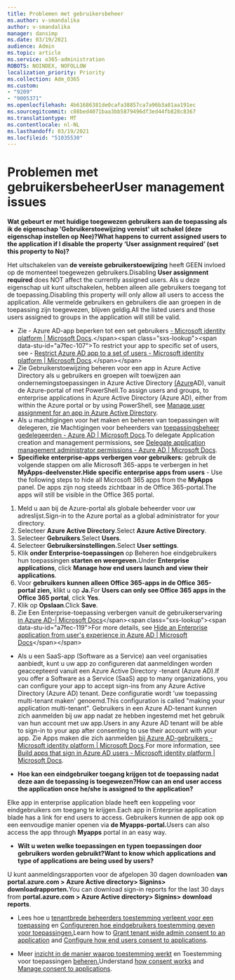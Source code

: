 ```yaml
---
title: Problemen met gebruikersbeheer
ms.author: v-smandalika
author: v-smandalika
manager: dansimp
ms.date: 03/19/2021
audience: Admin
ms.topic: article
ms.service: o365-administration
ROBOTS: NOINDEX, NOFOLLOW
localization_priority: Priority
ms.collection: Adm_O365
ms.custom:
- "9209"
- "9005371"
ms.openlocfilehash: 4b61686381de0cafa38857ca7a96b3a81aa191ec
ms.sourcegitcommit: c08bed4071baa3bb5879496df3ed44fb828c8367
ms.translationtype: MT
ms.contentlocale: nl-NL
ms.lasthandoff: 03/19/2021
ms.locfileid: "51035530"
---
```

# <a name="user-management-issues"></a><span data-ttu-id="a7fec-102">Problemen met gebruikersbeheer</span><span class="sxs-lookup"><span data-stu-id="a7fec-102">User management issues</span></span>

<span data-ttu-id="a7fec-103">**Wat gebeurt er met huidige toegewezen gebruikers aan de toepassing als ik de eigenschap 'Gebruikerstoewijzing vereist' uit schakel (deze eigenschap instellen op Nee)?**</span><span class="sxs-lookup"><span data-stu-id="a7fec-103">**What happens to current assigned users to the application if I disable the property ‘User assignment required’ (set this property to No)?**</span></span>

<span data-ttu-id="a7fec-104">Het uitschakelen van **de vereiste gebruikerstoewijzing** heeft GEEN invloed op de momenteel toegewezen gebruikers.</span><span class="sxs-lookup"><span data-stu-id="a7fec-104">Disabling **User assignment required** does NOT affect the currently assigned users.</span></span> <span data-ttu-id="a7fec-105">Als u deze eigenschap uit kunt uitschakelen, hebben alleen alle gebruikers toegang tot de toepassing.</span><span class="sxs-lookup"><span data-stu-id="a7fec-105">Disabling this property will only allow all users to access the application.</span></span> <span data-ttu-id="a7fec-106">Alle vermelde gebruikers en gebruikers die aan groepen in de toepassing zijn toegewezen, blijven geldig.</span><span class="sxs-lookup"><span data-stu-id="a7fec-106">All the listed users and those users assigned to groups in the application will still be valid.</span></span>

- <span data-ttu-id="a7fec-107">Zie - Azure AD-app beperken tot een set gebruikers [- Microsoft identity platform | Microsoft Docs](https://docs.microsoft.com/azure/active-directory/develop/howto-restrict-your-app-to-a-set-of-users#:~:text=Select%20the%20application%20you%20want%2cand%20set%20it%20to%20Yes.).</span><span class="sxs-lookup"><span data-stu-id="a7fec-107">To restrict your app to specific set of users, see - [Restrict Azure AD app to a set of users - Microsoft identity platform | Microsoft Docs](https://docs.microsoft.com/azure/active-directory/develop/howto-restrict-your-app-to-a-set-of-users#:~:text=Select%20the%20application%20you%20want%2cand%20set%20it%20to%20Yes.).</span></span>
- <span data-ttu-id="a7fec-108">Zie Gebruikerstoewijzing beheren voor een app in Azure Active Directory als u gebruikers en groepen wilt toewijzen aan ondernemingstoepassingen in Azure Active Directory [(Azure](https://docs.microsoft.com/azure/active-directory/manage-apps/assign-user-or-group-access-portal)AD), vanuit de Azure-portal of met PowerShell.</span><span class="sxs-lookup"><span data-stu-id="a7fec-108">To assign users and groups, to enterprise applications in Azure Active Directory (Azure AD), either from within the Azure portal or by using PowerShell, see [Manage user assignment for an app in Azure Active Directory](https://docs.microsoft.com/azure/active-directory/manage-apps/assign-user-or-group-access-portal).</span></span>
- <span data-ttu-id="a7fec-109">Als u machtigingen voor het maken en beheren van toepassingen wilt delegeren, zie Machtigingen voor beheerders van [toepassingsbeheer gedelegeerden - Azure AD | Microsoft Docs](https://docs.microsoft.com/azure/active-directory/roles/delegate-app-roles).</span><span class="sxs-lookup"><span data-stu-id="a7fec-109">To delegate Application creation and management permissions, see [Delegate application management administrator permissions - Azure AD | Microsoft Docs](https://docs.microsoft.com/azure/active-directory/roles/delegate-app-roles).</span></span>
- <span data-ttu-id="a7fec-110">**Specifieke enterprise-apps verbergen voor gebruikers:** gebruik de volgende stappen om alle Microsoft 365-apps te verbergen in het **MyApps-deelvenster.**</span><span class="sxs-lookup"><span data-stu-id="a7fec-110">**Hide specific enterprise apps from users** - Use the following steps to hide all Microsoft 365 apps from the **MyApps** panel.</span></span> <span data-ttu-id="a7fec-111">De apps zijn nog steeds zichtbaar in de Office 365-portal.</span><span class="sxs-lookup"><span data-stu-id="a7fec-111">The apps will still be visible in the Office 365 portal.</span></span>

 1. <span data-ttu-id="a7fec-112">Meld u aan bij de Azure-portal als globale beheerder voor uw adreslijst.</span><span class="sxs-lookup"><span data-stu-id="a7fec-112">Sign-in to the Azure portal as a global administrator for your directory.</span></span> 
 2. <span data-ttu-id="a7fec-113">Selecteer **Azure Active Directory**.</span><span class="sxs-lookup"><span data-stu-id="a7fec-113">Select **Azure Active Directory**.</span></span> 
 3. <span data-ttu-id="a7fec-114">Selecteer **Gebruikers**.</span><span class="sxs-lookup"><span data-stu-id="a7fec-114">Select **Users**.</span></span> 
 4. <span data-ttu-id="a7fec-115">Selecteer **Gebruikersinstellingen.**</span><span class="sxs-lookup"><span data-stu-id="a7fec-115">Select **User settings**.</span></span> 
 5. <span data-ttu-id="a7fec-116">Klik **onder Enterprise-toepassingen** op Beheren hoe eindgebruikers hun toepassingen **starten en weergeven.**</span><span class="sxs-lookup"><span data-stu-id="a7fec-116">Under **Enterprise applications**, click **Manage how end users launch and view their applications**.</span></span> 
 6. <span data-ttu-id="a7fec-117">Voor **gebruikers kunnen alleen Office 365-apps in de Office 365-portal zien,** klikt u op **Ja.**</span><span class="sxs-lookup"><span data-stu-id="a7fec-117">For **Users can only see Office 365 apps in the Office 365 portal**, click **Yes**.</span></span> 
 7. <span data-ttu-id="a7fec-118">Klik op **Opslaan**.</span><span class="sxs-lookup"><span data-stu-id="a7fec-118">Click **Save**.</span></span> 
 8. <span data-ttu-id="a7fec-119">Zie Een Enterprise-toepassing verbergen vanuit de gebruikerservaring [in Azure AD-| Microsoft Docs](https://docs.microsoft.com/azure/active-directory/manage-apps/hide-application-from-user-portal#:~:text=%20Hide%20an%20application%20from%20the%20end%20user,6%20Click%20Properties.%207%20Click%20Save.%20See%20More.)</span><span class="sxs-lookup"><span data-stu-id="a7fec-119">For more details, see [Hide an Enterprise application from user's experience in Azure AD | Microsoft Docs](https://docs.microsoft.com/azure/active-directory/manage-apps/hide-application-from-user-portal#:~:text=%20Hide%20an%20application%20from%20the%20end%20user,6%20Click%20Properties.%207%20Click%20Save.%20See%20More.)</span></span>

- <span data-ttu-id="a7fec-120">Als u een SaaS-app (Software as a Service) aan veel organisaties aanbiedt, kunt u uw app zo configureren dat aanmeldingen worden geaccepteerd vanuit een Azure Active Directory -tenant (Azure AD).</span><span class="sxs-lookup"><span data-stu-id="a7fec-120">If you offer a Software as a Service (SaaS) app to many organizations, you can configure your app to accept sign-ins from any Azure Active Directory (Azure AD) tenant.</span></span> <span data-ttu-id="a7fec-121">Deze configuratie wordt 'uw toepassing multi-tenant maken' genoemd.</span><span class="sxs-lookup"><span data-stu-id="a7fec-121">This configuration is called "making your application multi-tenant".</span></span> <span data-ttu-id="a7fec-122">Gebruikers in een Azure AD-tenant kunnen zich aanmelden bij uw app nadat ze hebben ingestemd met het gebruik van hun account met uw app.</span><span class="sxs-lookup"><span data-stu-id="a7fec-122">Users in any Azure AD tenant will be able to sign-in to your app after consenting to use their account with your app.</span></span> <span data-ttu-id="a7fec-123">Zie Apps maken die zich aanmelden [bij Azure AD-gebruikers - Microsoft identity platform | Microsoft Docs](https://docs.microsoft.com/azure/active-directory/develop/howto-convert-app-to-be-multi-tenant).</span><span class="sxs-lookup"><span data-stu-id="a7fec-123">For more information, see [Build apps that sign in Azure AD users - Microsoft identity platform | Microsoft Docs](https://docs.microsoft.com/azure/active-directory/develop/howto-convert-app-to-be-multi-tenant).</span></span>

- <span data-ttu-id="a7fec-124">**Hoe kan een eindgebruiker toegang krijgen tot de toepassing nadat deze aan de toepassing is toegewezen?**</span><span class="sxs-lookup"><span data-stu-id="a7fec-124">**How can an end user access the application once he/she is assigned to the application?**</span></span>

<span data-ttu-id="a7fec-125">Elke app in enterprise application blade heeft een koppeling voor eindgebruikers om toegang te krijgen.</span><span class="sxs-lookup"><span data-stu-id="a7fec-125">Each app in Enterprise application blade has a link for end users to access.</span></span> <span data-ttu-id="a7fec-126">Gebruikers kunnen de app ook op een eenvoudige manier openen via **de Myapps-portal.**</span><span class="sxs-lookup"><span data-stu-id="a7fec-126">Users can also access the app through **Myapps** portal in an easy way.</span></span>

- <span data-ttu-id="a7fec-127">**Wilt u weten welke toepassingen en typen toepassingen door gebruikers worden gebruikt?**</span><span class="sxs-lookup"><span data-stu-id="a7fec-127">**Want to know which applications and type of applications are being used by users?**</span></span>

<span data-ttu-id="a7fec-128">U kunt aanmeldingsrapporten voor de afgelopen 30 dagen downloaden **van portal.azure.com > Azure Active directory> Signins> downloadrapporten.**</span><span class="sxs-lookup"><span data-stu-id="a7fec-128">You can download sign-in reports for the last 30 days from **portal.azure.com > Azure Active directory> Signins> download reports**.</span></span>

- <span data-ttu-id="a7fec-129">Lees hoe u [tenantbrede beheerders toestemming verleent voor een toepassing](https://docs.microsoft.com/azure/active-directory/manage-apps/grant-admin-consent) en [Configureren hoe eindgebruikers toestemming geven voor toepassingen.](https://docs.microsoft.com/azure/active-directory/manage-apps/configure-user-consent)</span><span class="sxs-lookup"><span data-stu-id="a7fec-129">Learn how to [Grant tenant wide admin consent to an application](https://docs.microsoft.com/azure/active-directory/manage-apps/grant-admin-consent) and [Configure how end users consent to applications](https://docs.microsoft.com/azure/active-directory/manage-apps/configure-user-consent).</span></span>

- <span data-ttu-id="a7fec-130">Meer [inzicht in de manier waarop toestemming werkt](https://docs.microsoft.com/azure/active-directory/develop/v2-permissions-and-consent) en Toestemming voor toepassingen [beheren.](https://docs.microsoft.com/azure/active-directory/manage-apps/manage-consent-requests)</span><span class="sxs-lookup"><span data-stu-id="a7fec-130">Understand [how consent works](https://docs.microsoft.com/azure/active-directory/develop/v2-permissions-and-consent) and [Manage consent to applications](https://docs.microsoft.com/azure/active-directory/manage-apps/manage-consent-requests).</span></span>


